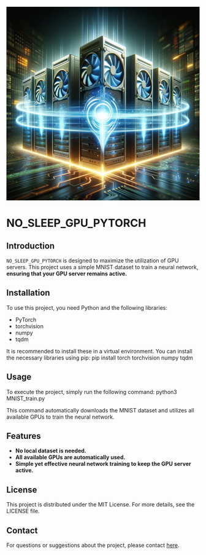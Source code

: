 ![GPU Server Concept](gpu_server_concept.png)

# NO_SLEEP_GPU_PYTORCH

## Introduction
`NO_SLEEP_GPU_PYTORCH` is designed to maximize the utilization of GPU servers. 
This project uses a simple MNIST dataset to train a neural network, **ensuring that your GPU server remains active.**

## Installation
To use this project, you need Python and the following libraries:
- PyTorch
- torchvision
- numpy
- tqdm

It is recommended to install these in a virtual environment. You can install the necessary libraries using pip:
pip install torch torchvision numpy tqdm


## Usage
To execute the project, simply run the following command:
python3 MNIST_train.py

This command automatically downloads the MNIST dataset and utilizes all available GPUs to train the neural network.

## Features
- **No local dataset is needed.**
- **All available GPUs are automatically used.**
- **Simple yet effective neural network training to keep the GPU server active.**

## License
This project is distributed under the MIT License. For more details, see the LICENSE file.

## Contact
For questions or suggestions about the project, please contact [here](https://github.com/[YourGitHubUsername]/NO_SLEEP_GPU_PYTORCH/issues).



